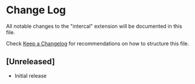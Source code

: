 # Change Log

All notable changes to the "intercal" extension will be documented in this file.

Check [Keep a Changelog](http://keepachangelog.com/) for recommendations on how to structure this file.

## [Unreleased]

- Initial release